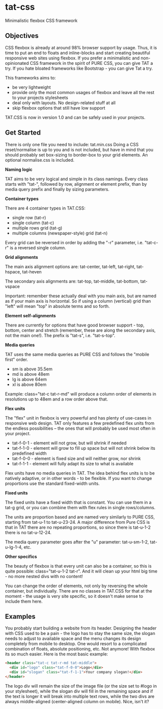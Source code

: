 # tat-css
Minimalistic flexbox CSS framework

Objectives
----------

CSS flexbox is already at around 98% browser support by usage. Thus, it is time to put an end to floats and inline-blocks and start creating beautiful responsive web sites using flexbox. If you prefer a minimalistic and non-opinionated CSS framework in the spirit of PURE CSS, you can give TAT a try. If you hate bloated frameworks like Bootstrap - you can give Tat a try.

This frameworks aims to:
- be very lightweight
- provide only the most common usages of flexbox and leave all the rest to your projects stylesheets
- deal only with layouts. No design-related stuff at all
- skip flexbox options that still have low support

TAT.CSS is now in version 1.0 and can be safely used in your projects.

Get Started
-----------

There is only one file you need to include: tat.min.css
Doing a CSS reset/normalise is up to you and is not included, but have in mind that you should probably set box-sizing to border-box to your grid elements. An optional normalise.css is included.

**Naming logic**

TAT aims to be very logical and simple in its class namings. Every class starts with "tat-", followed by row, alignment or element prefix, than by media query prefix and finally by sizing parameters.

**Container types**

There are 4 container types in TAT.CSS: 
- single row (tat-r)
- single column (tat-c)
- multiple rows grid (tat-g)
- multiple columns (newspaper-style) grid (tat-n)

Every grid can be reversed in order by adding the "-r" parameter, i.e. "tat-c-r" is a reversed single column.

**Grid alignments**

The main axis alignment options are: tat-center, tat-left, tat-right, tat-hspace, tat-heven

The secondary axis alignments are: tat-top, tat-middle, tat-bottom, tat-vspace

Important: remember these actually deal with you main axis, but are named as if your main axis is horizontal. So if using a column (vertical) grid than "left" will mean "top" in absolute terms and so forth. 

**Element self-alignments**

There are currently for options that have good browser support - top, bottom, center and stretch (remember, these are along the secondary axis, not the main one!). The prefix is "tat-s", i.e. "tat-s-top".

**Media queries**

TAT uses the same media queries as PURE CSS and follows the "mobile first" order. 

- sm is above 35.5em
- md is above 48em
- lg is above 64em
- xl is above 80em

Example:
class="tat-c tat-r-md" will produce a column order of elements in resolutions up to 48em and a row order above that.

**Flex units**

The "flex" unit in flexbox is very powerful and has plenty of use-cases in responsive web design. TAT only features a few predefined flex units from the endless possibilities – the ones that will probably be used most often in your project.

- tat-f-0-1 - element will not grow, but will shrink if needed
- tat-f-1-0 - element will grow to fill up space but will not shrink below its predefined width
- tat-f-0-0 - element is fixed size and will neither grow, nor shrink
- tat-f-1-1 - element will fully adapt its size to what is available

Flex units have no media queries in TAT. The idea behind flex units is to be natively adaptive, or in other words - to be flexible. If you want to change proportions use the standard fixed-width units.

**Fixed units**

The fixed units have a fixed width that is constant. You can use them in a tat-g grid, or you can combine them with flex rules in single rows/columns.

The units are proportion based and are named very similarly to PURE CSS, starting from tat-u-1 to tat-u-23-24. A major difference from Pure CSS is that in TAT there are no repeating proportions, so since there is tat-u-1-2 there is no tat-u-12-24. 

The media query parameter goes after the "u" parameter: tat-u-sm-1-2, tat-u-lg-1-4, etc.

**Other specifics**

The beauty of flexbox is that every unit can also be a container, so this is quite possible: class="tat-u-1-2 tat-r". And it will clean up your html big time - no more nested divs with no content!

You can change the order of elements, not only by reversing the whole container, but individually. There are no classes in TAT.CSS for that at the moment - the usage is very site specific, so it doesn't make sense to include them here. 

Examples
--------

You probably start building a website from its header. Designing the header with CSS used to be a pain - the logo has to stay the same size, the slogan needs to adjust to available space and the menu changes its design completely from mobile to desktop. One would resort to a complicated combination of floats, absolute positioning, etc. Not anymore! With flexbox its so much easier. Here is the most basic example:

```html
<header class="tat-c tat-r-md tat-middle">
  <div id="logo" class="tat-f-0-0">Logo</div>
  <div id="slogan" class="tat-f-1-1">Your company slogan!</div>  
</header>
```

The logo div will remain the size of the image file (or the size set to #logo in your stylesheet), while the slogan div will fill in the remaining space and if the text is longer it will break into multiple text rows, while the two divs are always middle-aligned (center-aligned column on mobile). Nice, isn't it?
